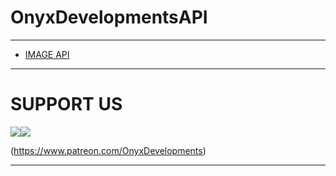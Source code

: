 # OnyxDevelopmentsAPI
---------------------
* [IMAGE API](./imageapi.md)
---------------------
# SUPPORT US
![](https://api.darealytygrunn1.repl.co/img/pat50xwater.png)![](https://api.darealytygrunn1.repl.co/img/pat50x.png) 

(https://www.patreon.com/OnyxDevelopments)


---------------------

